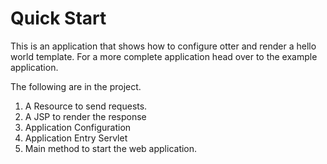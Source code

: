 # Quick Start
This is an application that shows how to configure otter and render a hello world template. For a more complete 
application head over to the example application.

The following are in the project.
1. A Resource to send requests.
2. A JSP to render the response
3. Application Configuration
4. Application Entry Servlet
5. Main method to start the web application.